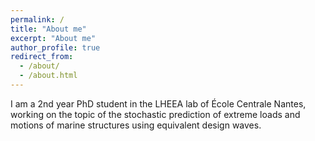 ```yaml
---
permalink: /
title: "About me"
excerpt: "About me"
author_profile: true
redirect_from: 
  - /about/
  - /about.html
---
```


I am a 2nd year PhD student in the LHEEA lab of École Centrale Nantes, working on the topic of the stochastic prediction of extreme loads and motions of marine structures using equivalent design waves. 
